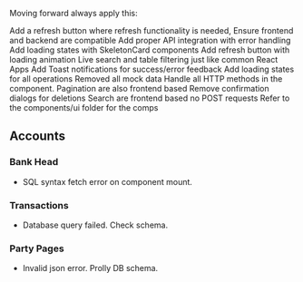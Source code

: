 Moving forward always apply this:

Add a refresh button where refresh functionality is needed,
Ensure frontend and backend are compatible
Add proper API integration with error handling
Add loading states with SkeletonCard components
Add refresh button with loading animation
Live search and table filtering just like common React Apps
Add Toast notifications for success/error feedback
Add loading states for all operations
Removed all mock data
Handle all HTTP methods in the component.
Pagination are also frontend based
Remove confirmation dialogs for deletions
Search are frontend based no POST requests
Refer to the components/ui folder for the comps

## Accounts
### Bank Head

- SQL syntax fetch error on component mount.
### Transactions
- Database query failed. Check schema.

### Party Pages
- Invalid json error. Prolly DB schema.



